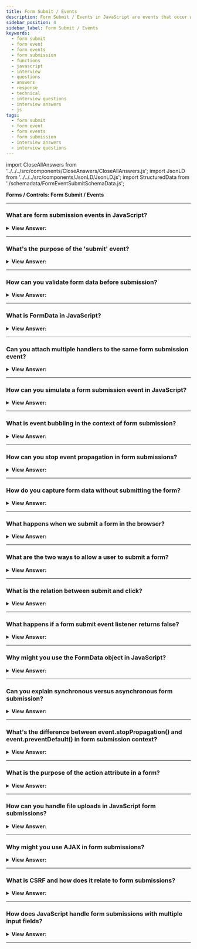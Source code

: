 ```yaml
---
title: Form Submit / Events
description: Form Submit / Events in JavaScript are events that occur when a user interacts with a form. - JavaScript Interview Questions & Answers
sidebar_position: 4
sidebar_label: Form Submit / Events
keywords:
  - form submit
  - form event
  - form events
  - form submission
  - functions
  - javascript
  - interview
  - questions
  - answers
  - response
  - technical
  - interview questions
  - interview answers
  - js
tags:
  - form submit
  - form event
  - form events
  - form submission
  - interview answers
  - interview questions
---
```


import CloseAllAnswers from '../../../src/components/CloseAnswers/CloseAllAnswers.js';
import JsonLD from '../../../src/components/JsonLD/JsonLD.js';
import StructuredData from './schemadata/FormEventSubmitSchemaData.js';

<JsonLD data={StructuredData} />

<head>
  <title>Form Submit Events | JavaScript Frontend Phone Interview</title>
</head>

**Forms / Controls: Form Submit / Events**

<CloseAllAnswers />

---

### What are form submission events in JavaScript?

<details>
  <summary><strong>View Answer:</strong></summary>
  <div>
  <div><strong>Interview Response:</strong> Form submission events in JavaScript are triggered actions that occur when a form is submitted. They allow manipulation and validation of form data before it's sent to a server.
  </div><br />
  </div>
</details>

---

### What's the purpose of the 'submit' event?

<details>
  <summary><strong>View Answer:</strong></summary>
  <div>
  <div><strong>Interview Response:</strong> The `submit` event in JavaScript is triggered when a form is submitted. It allows developers to handle, validate, or modify form data before it's sent to the server.
  </div><br />
  </div>
</details>

---

### How can you validate form data before submission?

<details>
  <summary><strong>View Answer:</strong></summary>
  <div>
  <div><strong>Interview Response:</strong> You can validate form data before submission by attaching a `submit` event handler to the form and inspecting the input values for compliance with desired rules.
  </div><br />
  <div><strong className="codeExample">Code Example:</strong><br /><br />

  <div></div>

Here's a simple one showing form validation in JavaScript:

```javascript
document.querySelector("form").addEventListener("submit", function(event) {
    var input = this.querySelector("input[type=text]");
    if (!input.value || input.value.length < 5) {
        console.log("Please provide at least 5 characters.");
        event.preventDefault();
    }
});
```

This code attaches a submit event listener to a form, and then checks to see if a text input's value is not empty and has at least 5 characters. If these conditions are not met, it runs a console.log and cancels the form submission.

  </div>
  </div>
</details>

---

### What is FormData in JavaScript?

<details>
  <summary><strong>View Answer:</strong></summary>
  <div>
  <div><strong>Interview Response:</strong> `FormData` in JavaScript is an API providing a way to easily construct a set of key/value pairs representing form fields and their values, which can be sent using XMLHttpRequest or Fetch.
  </div><br />
  <div><strong className="codeExample">Code Example:</strong><br /><br />

  <div></div>

Here's an example of using `FormData` in JavaScript:

```javascript
var form = document.querySelector('form');
var formData = new FormData(form);

formData.append('customKey', 'customValue'); // appending additional data

fetch('/submit', {
    method: 'POST',
    body: formData
});
```

This code grabs a form from the page, creates a `FormData` object from it, appends a custom key/value pair, and then sends it to a server via a POST request using the `fetch` API.

  </div>
  </div>
</details>

---

### Can you attach multiple handlers to the same form submission event?

<details>
  <summary><strong>View Answer:</strong></summary>
  <div>
  <div><strong>Interview Response:</strong> Yes, multiple event handlers can be attached to the same form submission event in JavaScript. They will be invoked in the order they were added.
  </div><br />
  <div><strong className="codeExample">Code Example:</strong><br /><br />

  <div></div>

Here's an example showing how to attach multiple handlers to the same form submission event:

```javascript
var form = document.querySelector('form');

form.addEventListener('submit', function(event) {
    console.log('Handler 1');
    event.preventDefault();
});

form.addEventListener('submit', function(event) {
    console.log('Handler 2');
    event.preventDefault();
});
```

In this code, two handlers are attached to the form's `submit` event. When the form is submitted, 'Handler 1' and 'Handler 2' will be logged to the console in that order. The `event.preventDefault()` prevents the form from being submitted.

  </div>
  </div>
</details>

---

### How can you simulate a form submission event in JavaScript?

<details>
  <summary><strong>View Answer:</strong></summary>
  <div>
  <div><strong>Interview Response:</strong> Yes, multiple event handlers can be attached to the same form submission event in JavaScript. They will be invoked in the order they were added.
  </div><br />
  <div><strong className="codeExample">Code Example:</strong><br /><br />

  <div></div>

Here is an example of how to simulate a form submission event in JavaScript:

```javascript
var form = document.querySelector('form');

// Using the form's submit method
form.submit();

// Or by creating a new event and dispatching it
var event = new Event('submit');
form.dispatchEvent(event);
```

The first method directly submits the form. The second method creates a new `submit` event and dispatches it, triggering any attached `submit` event handlers.

  </div>
  </div>
</details>

---

### What is event bubbling in the context of form submission?

<details>
  <summary><strong>View Answer:</strong></summary>
  <div>
  <div><strong>Interview Response:</strong> Event bubbling in form submission context refers to an event propagating up the DOM tree, allowing parent elements to respond to a submission event triggered on a child form element.
  </div><br />
  </div>
</details>

---

### How can you stop event propagation in form submissions?

<details>
  <summary><strong>View Answer:</strong></summary>
  <div>
  <div><strong>Interview Response:</strong> You can stop event propagation in form submissions by calling `event.stopPropagation()` or `event.preventDefault()` within the event handler in JavaScript.</div>
  </div>
</details>

---

### How do you capture form data without submitting the form?

<details>
  <summary><strong>View Answer:</strong></summary>
  <div>
  <div><strong>Interview Response:</strong> You can use FormData object or access form elements directly to get their values.
  </div><br />
  <div><strong>Technical Response:</strong> When working with form elements, there are two main ways to retrieve the values submitted by the user. The first method is to access the form elements directly, which involves referencing the specific input, select, or textarea element and retrieving its value property. Alternatively, you can make use of the FormData object, which provides a more efficient and streamlined way of accessing form data. With the FormData object, you can easily retrieve all the form data at once and send it to the server for further processing.
  </div><br />
  </div>
</details>

---

### What happens when we submit a form in the browser?

<details>
  <summary><strong>View Answer:</strong></summary>
  <div>
  <div><strong>Interview Response:</strong> When a form is submitted, the submit event is triggered. It often gets used to verify the form (form validation) before sending it to the server or cancel the submission and process it in JavaScript. The function form.submit() enables us to transmit forms from JavaScript, and we may use it to construct and send forms to the server dynamically.
    </div>
  </div>
</details>

---

### What are the two ways to allow a user to submit a form?

<details>
  <summary><strong>View Answer:</strong></summary>
  <div>
  <div><strong>Interview Response:</strong> There are two primary methods for submitting a form. The first step is to select either &#8249;input type="submit"&#8250; or &#8249;input type="image"&#8250;. The second method is to enter data into an input field by pressing Enter. Both activities result in the form's submit-event. The handler can inspect the data, display them, and call events if any issues appear. If you use `preventDefault()`, the form does not transmit to the server.
    </div><br />
  <div><strong className="codeExample">Code Example:</strong><br /><br />

  <div></div>

```html
<form onsubmit="console.log('submit!');return false">
  First: Enter in the input field <input type="text" value="text" /><br />
  Second: Click "submit": <input type="submit" value="Submit" />
</form>
```

  </div>
  </div>
</details>

---

### What is the relation between submit and click?

<details>
  <summary><strong>View Answer:</strong></summary>
  <div>
  <div><strong>Interview Response:</strong> When a form gets sent using Enter on an input field, a click event triggers on the &#8249;input type="submit"&#8250;. That is rather funny because there was no click at all.
    </div><br />
  <div><strong className="codeExample">Code Example:</strong><br /><br />

  <div></div>

```html
<form onsubmit="return false">
  <input type="text" size="30" value="Focus here and press enter" />
  <input type="submit" value="Submit" onclick="console.log('click')" />
</form>
```

  </div>
  </div>
</details>

---

### What happens if a form submit event listener returns false?

<details>
  <summary><strong>View Answer:</strong></summary>
  <div>
  <div><strong>Interview Response:</strong> Returning false from a submit event listener is similar to calling event.preventDefault(). It stops the form submission.
  </div><br />
  </div>
</details>

---

### Why might you use the FormData object in JavaScript?

<details>
  <summary><strong>View Answer:</strong></summary>
  <div>
  <div><strong>Interview Response:</strong> The FormData object lets you compile a set of key/value pairs to send using XMLHttpRequest or fetch.
  </div><br />
  </div>
</details>

---

### Can you explain synchronous versus asynchronous form submission?

<details>
  <summary><strong>View Answer:</strong></summary>
  <div>
  <div><strong>Interview Response:</strong> Synchronous submission refreshes the page. Asynchronous, using AJAX or Fetch API, submits data without refreshing.
  </div><br />
  </div>
</details>

---

### What's the difference between event.stopPropagation() and event.preventDefault() in form submission context?

<details>
  <summary><strong>View Answer:</strong></summary>
  <div>
  <div><strong>Interview Response:</strong> event.stopPropagation() stops the event from bubbling up the DOM tree, event.preventDefault() prevents the default form submission.
  </div><br />
  </div>
</details>

---

### What is the purpose of the action attribute in a form?

<details>
  <summary><strong>View Answer:</strong></summary>
  <div>
  <div><strong>Interview Response:</strong> The action attribute defines the URL where the form data is sent on submission.
  </div><br />
  </div>
</details>

---

### How can you handle file uploads in JavaScript form submissions?

<details>
  <summary><strong>View Answer:</strong></summary>
  <div>
  <div><strong>Interview Response:</strong> Handling file uploads in form submissions typically involves using the FormData object and the XMLHttpRequest or Fetch API to send the form data to the server.
  </div><br />
  <div><strong className="codeExample">Code Example:</strong><br /><br />

  <div></div>

Here's a step-by-step guide on how to handle file uploads in JavaScript form submissions:

1. Create an HTML form with an input field of type "file" to allow users to select the file(s) they want to upload. For example:

```html
<form id="myForm">
  <input type="file" name="myFile" id="fileInput">
  <button type="submit">Submit</button>
</form>
```

2. Add an event listener to the form's submit event so that when the form is submitted, the file(s) are uploaded. For example, using JavaScript:

```javascript
document.getElementById("myForm").addEventListener("submit", function(event) {
  event.preventDefault(); // Prevent the form from submitting normally

  var fileInput = document.getElementById("fileInput");
  var files = fileInput.files; // Get the selected files

  if (files.length > 0) {
    var formData = new FormData(); // Create a new FormData object

    for (var i = 0; i < files.length; i++) {
      var file = files[i];
      formData.append("files[]", file, file.name); // Append each file to the FormData object
    }

    // Send the form data using XMLHttpRequest or Fetch API
    // You can choose one of the following approaches
  }
});
```

3. Use XMLHttpRequest or Fetch API to send the form data to the server. Here are examples of both approaches:

Using XMLHttpRequest:

```javascript
var xhr = new XMLHttpRequest();
xhr.open("POST", "/upload", true); // Specify the URL where you want to send the data

xhr.onreadystatechange = function() {
  if (xhr.readyState === XMLHttpRequest.DONE) {
    if (xhr.status === 200) {
      // File(s) uploaded successfully
      console.log(xhr.responseText);
    } else {
      // An error occurred
      console.log("Error:", xhr.status);
    }
  }
};

xhr.send(formData); // Send the FormData object
```

Using Fetch API:

```javascript
fetch("/upload", {
  method: "POST",
  body: formData // Pass the FormData object as the body of the request
})
.then(function(response) {
  if (response.ok) {
    // File(s) uploaded successfully
    return response.text();
  } else {
    // An error occurred
    throw new Error("Error: " + response.status);
  }
})
.then(function(data) {
  console.log(data);
})
.catch(function(error) {
  console.log(error);
});
```

4. On the server-side, you need to handle the file upload request and process the uploaded file(s) according to your server-side technology of choice (e.g., Node.js, PHP, Python, etc.).

Remember to update the URL ("/upload" in the examples) in the JavaScript code to match the endpoint on your server where you handle the file upload.

That's it! This is a basic approach to handle file uploads in JavaScript form submissions. Keep in mind that there are additional considerations like file size limits, file type validation, and security measures that you might want to implement based on your specific requirements.

  </div>
  </div>
</details>

---

### Why might you use AJAX in form submissions?

<details>
  <summary><strong>View Answer:</strong></summary>
  <div>
  <div><strong>Interview Response:</strong> AJAX allows asynchronous form submissions, providing a smoother user experience by not requiring a page reload.
  </div><br />
  </div>
</details>

---

### What is CSRF and how does it relate to form submissions?

<details>
  <summary><strong>View Answer:</strong></summary>
  <div>
  <div><strong>Interview Response:</strong> CSRF is a type of attack where unauthorized commands are performed on behalf of an authenticated user, this can be mitigated by using CSRF tokens in forms.
  </div><br />
  <div><strong>Technical Response:</strong> CSRF (Cross-Site Request Forgery) is an attack that tricks users into unknowingly submitting malicious requests. It can be relevant to form submissions as it can enable an attacker to submit unwanted form data on behalf of the victim user without their consent. This can be mitigated by using CSRF tokens in forms.
  </div><br />
  <div><strong className="codeExample">Code Example:</strong><br /><br />

  <div></div>

Here's a simplified code example illustrating a CSRF vulnerability and how it can be exploited:

```html
<!-- Vulnerable Website: transfer_funds.html -->
<html>
<head>
  <title>Transfer Funds</title>
</head>
<body>
  <h1>Transfer Funds</h1>
  <form action="https://bank.com/transfer" method="POST">
    <input type="hidden" name="amount" value="1000">
    <input type="hidden" name="destination" value="attacker_account">
    <input type="submit" value="Transfer">
  </form>
</body>
</html>
```

In this example, the vulnerable website "transfer_funds.html" contains a form that initiates a transfer of funds. The form sends a POST request to the "<https://bank.com/transfer>" endpoint with hidden input fields for the amount and destination account.

An attacker can create a malicious website:

```html
<!-- Malicious Website: csrf_attack.html -->
<html>
<head>
  <title>CSRF Attack</title>
</head>
<body>
  <h1>Click the Button!</h1>
  <img src="https://bank.com/transfer_funds.html" style="display: none" onload="document.forms[0].submit()">
</body>
</html>
```

The attacker includes an invisible image element that references the vulnerable website "transfer_funds.html" as the image source. When a user visits the attacker's website, the hidden image loads the vulnerable website, triggering the form submission automatically.

Since the user is already authenticated on the bank's website, the form submission is treated as a legitimate action, transferring funds from their account to the attacker's account.

This example demonstrates how CSRF can be exploited to perform unauthorized actions using a victim user's authenticated session by tricking them into submitting a form without their knowledge or consent. This can be mitigated by using CSRF tokens in forms.

  </div>
  </div>
</details>

---

### How does JavaScript handle form submissions with multiple input fields?

<details>
  <summary><strong>View Answer:</strong></summary>
  <div>
  <div><strong>Interview Response:</strong> JavaScript can iterate over input elements in a form, using their name or ID to access and process the data.
  </div><br />
  </div>
</details>

---
